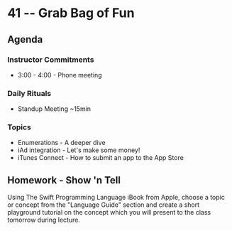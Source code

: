 # 41 -- Grab Bag of Fun

## Agenda

### Instructor Commitments

* 3:00 - 4:00 - Phone meeting

### Daily Rituals

* Standup Meeting ~15min

### Topics

* Enumerations - A deeper dive
* iAd integration - Let's make some money!
* iTunes Connect - How to submit an app to the App Store

## Homework - Show 'n Tell

Using The Swift Programming Language iBook from Apple, choose a topic or concept from the "Language Guide" section and create a short playground tutorial on the concept which you will present to the class tomorrow during lecture.